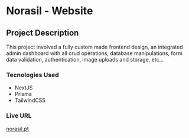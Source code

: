 # Norasil - Website

## Project Description

This project involved a fully custom made frontend design, an integrated admin dashboard with all crud operations, database manipulations, form data validation, authentication, image uploads and storage, etc...

### Tecnologies Used
 - NextJS
 - Prisma
 - TailwindCSS

### Live URL
[norasil.pt](https://norasil.vercel.app)
